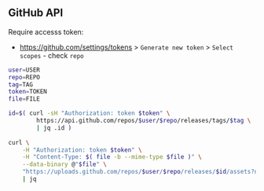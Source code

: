GitHub API
---

Require accesss token:
- https://github.com/settings/tokens > `Generate new token` > `Select scopes` - check `repo`

```sh
user=USER
repo=REPO
tag=TAG
token=TOKEN
file=FILE

id=$( curl -sH "Authorization: token $token" \
		https://api.github.com/repos/$user/$repo/releases/tags/$tag \
		| jq .id )
	
curl \
	-H "Authorization: token $token" \
	-H "Content-Type: $( file -b --mime-type $file )" \
	--data-binary @"$file" \
	"https://uploads.github.com/repos/$user/$repo/releases/$id/assets?name=$( basename $file )" \
	| jq
```
